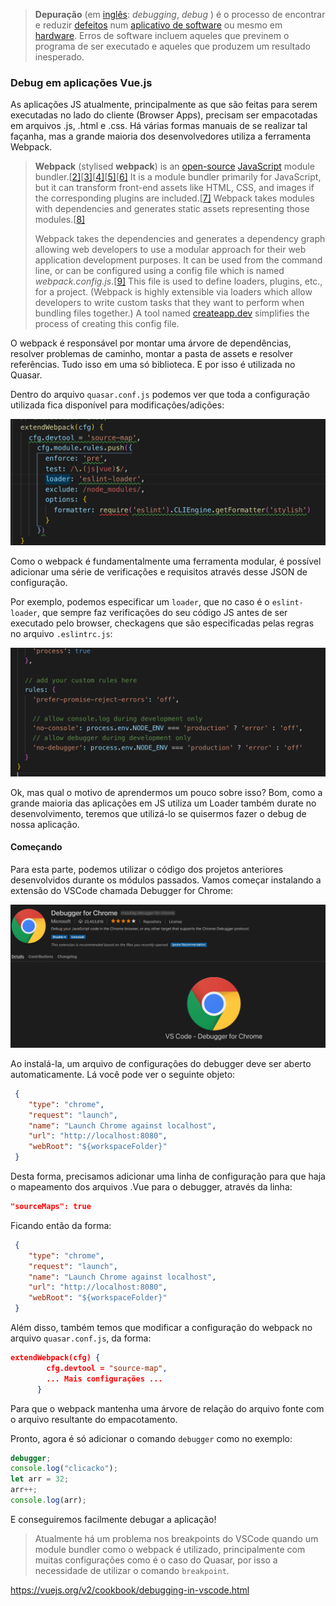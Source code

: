 >**Depuração** (em [inglês](https://pt.wikipedia.org/wiki/Língua_inglesa): *debugging*, *debug* ) é o processo de encontrar e reduzir [defeitos](https://pt.wikipedia.org/wiki/Defeito_de_software) num [aplicativo de software](https://pt.wikipedia.org/wiki/Software) ou mesmo em [hardware](https://pt.wikipedia.org/wiki/Hardware). Erros de software incluem aqueles que previnem o programa de ser executado e aqueles que produzem um resultado inesperado.



### Debug em aplicações Vue.js

As aplicações JS atualmente, principalmente as que são feitas para serem executadas no lado do cliente (Browser Apps), precisam ser empacotadas em arquivos .js, .html e .css. Há várias formas manuais de se realizar tal façanha, mas a grande maioria dos desenvolvedores utiliza a ferramenta Webpack.

>**Webpack** (stylised **webpack**) is an [open-source](https://en.wikipedia.org/wiki/Open-source_software) [JavaScript](https://en.wikipedia.org/wiki/JavaScript) module bundler.[[2\]](https://en.wikipedia.org/wiki/Webpack#cite_note-2)[[3\]](https://en.wikipedia.org/wiki/Webpack#cite_note-3)[[4\]](https://en.wikipedia.org/wiki/Webpack#cite_note-4)[[5\]](https://en.wikipedia.org/wiki/Webpack#cite_note-5)[[6\]](https://en.wikipedia.org/wiki/Webpack#cite_note-6) It is a module bundler primarily for JavaScript, but it can transform front-end assets like HTML, CSS, and images if the corresponding plugins are included.[[7\]](https://en.wikipedia.org/wiki/Webpack#cite_note-7) Webpack takes modules with dependencies and generates static assets representing those modules.[[8\]](https://en.wikipedia.org/wiki/Webpack#cite_note-8)
>
>Webpack takes the dependencies and generates a dependency graph allowing web developers to use a modular approach for their web application development purposes. It can be used from the command line, or can be configured using a config file which is named *webpack.config.js*.[[9\]](https://en.wikipedia.org/wiki/Webpack#cite_note-9) This file is used to define loaders, plugins, etc., for a project. (Webpack is highly extensible via loaders which allow developers to write custom tasks that they want to perform when bundling files together.) A tool named [createapp.dev](https://createapp.dev/webpack/) simplifies the process of creating this config file.

O webpack é responsável por montar uma árvore de dependências, resolver problemas de caminho, montar a pasta de assets e resolver referências. Tudo isso em uma só biblioteca. E por isso é utilizada no Quasar.

Dentro do arquivo `quasar.conf.js` podemos ver que toda a configuração utilizada fica disponível para modificações/adições: 

![image-20190708124941378](assets/image-20190708124941378.png)

Como o webpack é fundamentalmente uma ferramenta modular, é possível adicionar uma série de verificações e requisitos através desse JSON de configuração.

Por exemplo, podemos especificar um `loader`, que no caso é o `eslint-loader`, que sempre faz verificações do seu código JS antes de ser executado pelo browser, checkagens que são especificadas pelas regras no arquivo `.eslintrc.js`:

![image-20190708125249207](assets/image-20190708125249207.png)

Ok, mas qual o motivo de aprendermos um pouco sobre isso? Bom, como a grande maioria das aplicações em JS utiliza um Loader também durate no desenvolvimento, teremos que utilizá-lo se quisermos fazer o debug de nossa aplicação.

#### Começando

Para esta parte, podemos utilizar o código dos projetos anteriores desenvolvidos durante os módulos passados. Vamos começar instalando a extensão do VSCode chamada Debugger for Chrome:

![image-20190708125544491](assets/image-20190708125544491.png)



Ao instalá-la, um arquivo de configurações do debugger deve ser aberto automaticamente. Lá você pode ver o seguinte objeto:

```json
 {
 	"type": "chrome",
 	"request": "launch",
 	"name": "Launch Chrome against localhost",
 	"url": "http://localhost:8080",
 	"webRoot": "${workspaceFolder}"
 }
```

Desta forma, precisamos adicionar uma linha de configuração para que haja o mapeamento dos arquivos .Vue para o debugger, através da linha:

```json
"sourceMaps": true
```

Ficando então da forma:

```json
 {
 	"type": "chrome",
 	"request": "launch",
 	"name": "Launch Chrome against localhost",
 	"url": "http://localhost:8080",
 	"webRoot": "${workspaceFolder}"
 }
```



Além disso, também temos que modificar a configuração do webpack no arquivo `quasar.conf.js`, da forma: 

```json
extendWebpack(cfg) {
        cfg.devtool = "source-map",
        ... Mais configurações ...
      }
```

Para que o webpack mantenha uma árvore de relação do arquivo fonte com o arquivo resultante do empacotamento.

Pronto, agora é só adicionar o comando `debugger` como no exemplo:

```js
debugger;
console.log("clicacko");
let arr = 32;
arr++;
console.log(arr);
```

E conseguiremos facilmente debugar a aplicação!

> Atualmente há um problema nos breakpoints do VSCode quando um module bundler como o webpack é utilizado, principalmente com muitas configurações como é o caso do Quasar, por isso a necessidade de utilizar o comando `breakpoint`.

https://vuejs.org/v2/cookbook/debugging-in-vscode.html

